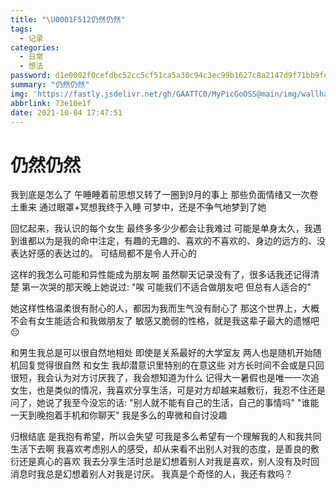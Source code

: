 ```yaml
---
title: "\U0001F512仍然仍然"
tags:
  - 记录
categories:
  - 日常
  - 想法
password: d1e0002f0cefdbc52cc5cf51ca5a30c94c3ec99b1627c8a2147d9f71bb9fe8dd
summary: "仍然仍然"
img: 'https://fastly.jsdelivr.net/gh/GAATTC0/MyPicGoOSS@main/img/wallhaven-q2l5pq_small.jpg'
abbrlink: 73e10e1f
date: 2021-10-04 17:47:51
---
```


# 仍然仍然

我到底是怎么了
午睡睡着前思想又转了一圈到9月的事上
那些负面情绪又一次卷土重来
通过眼罩+冥想我终于入睡
可梦中，还是不争气地梦到了她

回忆起来，我认识的每个女生
最终多多少少都会让我难过
可能是单身太久，我遇到谁都以为是我的命中注定，有趣的无趣的、喜欢的不喜欢的、身边的远方的、没表达好感的表达过的。
可结局都不是令人开心的

这样的我怎么可能和异性能成为朋友啊
虽然聊天记录没有了，很多话我还记得清楚
第一次哭的那天晚上她说过:
"唉 可能我们不适合做朋友吧 但总有人适合的"

她这样性格温柔很有耐心的人，都因为我而生气没有耐心了
那这个世界上，大概不会有女生能适合和我做朋友了
敏感又脆弱的性格，就是我这辈子最大的遗憾吧😔

和男生我总是可以很自然地相处
即使是关系最好的大学室友
两人也是随机开始随机回复觉得很自然
和女生 我却潜意识里特别的在意这些
对方长时间不会或是只回很短，我会认为对方讨厌我了，我会想知道为什么
记得大一暑假也是唯一一次追女生，也是类似的情况，我喜欢分享生活，可是对方却越来越敷衍，我忍不住还是问了，她说了我至今没忘的话:
"别人就不能有自己的生活，自己的事情吗"
"谁能一天到晚抱着手机和你聊天"
我是多么的卑微和自讨没趣

归根结底
是我抱有希望，所以会失望
可我是多么希望有一个理解我的人和我共同生活下去啊
我喜欢考虑别人的感受，却从来看不出别人对我的态度，是善良的敷衍还是真心的喜欢
我去分享生活时总是幻想着别人对我是喜欢，别人没有及时回消息时我总是幻想着别人对我是讨厌。
我真是个奇怪的人，我还有救吗？